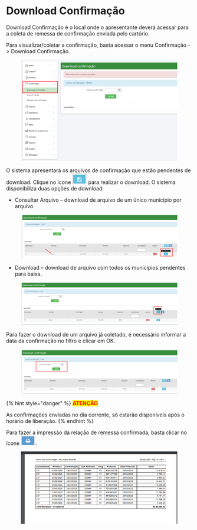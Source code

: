 # Download Confirmação

Download Confirmação é o local onde o apresentante deverá acessar para a coleta de remessa de confirmação enviada pelo cartório.

Para visualizar/coletar a confirmação, basta acessar o menu Confirmação -> Download Confirmação.

<figure><img src="../../.gitbook/assets/image (44).png" alt=""><figcaption></figcaption></figure>

O sistema apresentará os arquivos de confirmação que estão pendentes de download. Clique no ícone <img src="../../.gitbook/assets/image (2) (2).png" alt="" data-size="original"> para realizar o download. O sistema disponibiliza duas opções de download:

* &#x20;Consultar Arquivo – download de arquivo de um único município por arquivo.

<figure><img src="../../.gitbook/assets/image (29).png" alt=""><figcaption></figcaption></figure>

* Download – download de arquivo com todos os municípios pendentes para baixa.

<figure><img src="../../.gitbook/assets/image (45).png" alt=""><figcaption></figcaption></figure>

Para fazer o download de um arquivo já coletado, é necessário informar a data da confirmação no filtro e clicar em OK.

<figure><img src="../../.gitbook/assets/image (46).png" alt=""><figcaption></figcaption></figure>

{% hint style="danger" %}
<mark style="color:red;">**ATENÇÃO**</mark>

As confirmações enviadas no dia corrente, só estarão disponíveis após o horário de liberação.
{% endhint %}

Para fazer a impressão da relação de remessa confirmada, basta clicar no ícone ![](<../../.gitbook/assets/image (5) (2).png>).

<figure><img src="../../.gitbook/assets/image (2) (3) (1).png" alt=""><figcaption></figcaption></figure>
